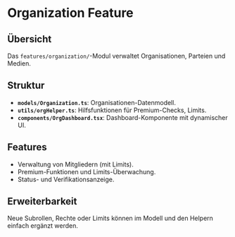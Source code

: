 # Organization Feature

## Übersicht

Das `features/organization/`-Modul verwaltet Organisationen, Parteien und Medien.

## Struktur

- **`models/Organization.ts`**: Organisationen-Datenmodell.
- **`utils/orgHelper.ts`**: Hilfsfunktionen für Premium-Checks, Limits.
- **`components/OrgDashboard.tsx`**: Dashboard-Komponente mit dynamischer UI.

## Features

- Verwaltung von Mitgliedern (mit Limits).
- Premium-Funktionen und Limits-Überwachung.
- Status- und Verifikationsanzeige.

## Erweiterbarkeit

Neue Subrollen, Rechte oder Limits können im Modell und den Helpern einfach ergänzt werden.
